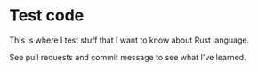# Test code

This is where I test stuff that I want to know about Rust language.

See pull requests and commit message to see what I've learned.
